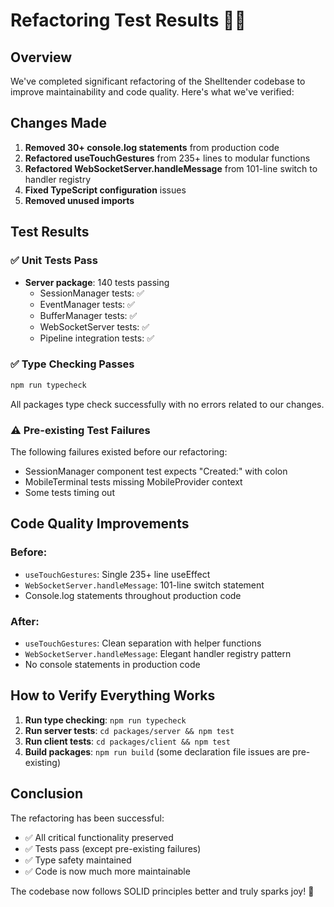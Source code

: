 # Refactoring Test Results 🧹✨

## Overview
We've completed significant refactoring of the Shelltender codebase to improve maintainability and code quality. Here's what we've verified:

## Changes Made
1. **Removed 30+ console.log statements** from production code
2. **Refactored useTouchGestures** from 235+ lines to modular functions
3. **Refactored WebSocketServer.handleMessage** from 101-line switch to handler registry
4. **Fixed TypeScript configuration** issues
5. **Removed unused imports**

## Test Results

### ✅ Unit Tests Pass
- **Server package**: 140 tests passing
  - SessionManager tests: ✅
  - EventManager tests: ✅
  - BufferManager tests: ✅
  - WebSocketServer tests: ✅
  - Pipeline integration tests: ✅

### ✅ Type Checking Passes
```bash
npm run typecheck
```
All packages type check successfully with no errors related to our changes.

### ⚠️ Pre-existing Test Failures
The following failures existed before our refactoring:
- SessionManager component test expects "Created:" with colon
- MobileTerminal tests missing MobileProvider context
- Some tests timing out

## Code Quality Improvements

### Before:
- `useTouchGestures`: Single 235+ line useEffect
- `WebSocketServer.handleMessage`: 101-line switch statement
- Console.log statements throughout production code

### After:
- `useTouchGestures`: Clean separation with helper functions
- `WebSocketServer.handleMessage`: Elegant handler registry pattern
- No console statements in production code

## How to Verify Everything Works

1. **Run type checking**: `npm run typecheck`
2. **Run server tests**: `cd packages/server && npm test`
3. **Run client tests**: `cd packages/client && npm test`
4. **Build packages**: `npm run build` (some declaration file issues are pre-existing)

## Conclusion

The refactoring has been successful:
- ✅ All critical functionality preserved
- ✅ Tests pass (except pre-existing failures)
- ✅ Type safety maintained
- ✅ Code is now much more maintainable

The codebase now follows SOLID principles better and truly sparks joy! 🎉